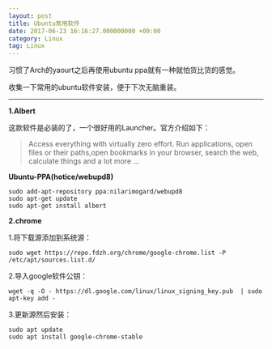 ```yaml
---
layout: post
title: Ubuntu常用软件
date: 2017-06-23 16:16:27.000000000 +09:00
category: Linux
tag: Linux
---
```


习惯了Arch的yaourt之后再使用ubuntu ppa就有一种就怕货比货的感觉。

收集一下常用的ubuntu软件安装，便于下次无脑重装。

---

**1.Albert**

这款软件是必装的了，一个很好用的Launcher。官方介绍如下：

> Access everything with virtually zero effort. Run applications, open files or their paths,open bookmarks in your browser, search the web, calculate things and a lot more …

**Ubuntu-PPA(hotice/webupd8)**

```
sudo add-apt-repository ppa:nilarimogard/webupd8
sudo apt-get update
sudo apt-get install albert
```

**2.chrome**

1.将下载源添加到系统源：

`sudo wget https://repo.fdzh.org/chrome/google-chrome.list -P /etc/apt/sources.list.d/`

2.导入google软件公钥：

`wget -q -O - https://dl.google.com/linux/linux_signing_key.pub  | sudo apt-key add -`

3.更新源然后安装：

```
sudo apt update
sudo apt install google-chrome-stable
```
